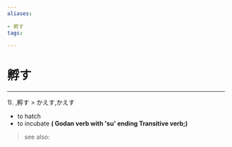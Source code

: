 ```yaml
---
aliases:
    
- 孵す
tags:
    
---
```


# 孵す
---
1).
,孵す > かえす,かえす

- to hatch
- to incubate
**( Godan verb with 'su' ending Transitive verb;)**
> see also: 
            